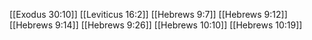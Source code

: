 [[Exodus 30:10]]
[[Leviticus 16:2]]
[[Hebrews 9:7]]
[[Hebrews 9:12]]
[[Hebrews 9:14]]
[[Hebrews 9:26]]
[[Hebrews 10:10]]
[[Hebrews 10:19]]
